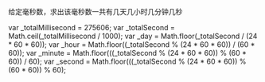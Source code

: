
给定毫秒数，求出该毫秒数一共有几天几小时几分钟几秒

var _totalMillisecond = 275606;
var _totalSecond = Math.ceil(_totalMillisecond / 1000);
var _day = Math.floor(_totalSecond / (24 * 60 * 60));
var _hour = Math.floor((_totalSecond % (24 * 60 * 60)) / (60 * 60));
var _minute = Math.floor(((_totalSecond % (24 * 60 * 60)) % (60 * 60)) / 60);
var _second = Math.floor(((_totalSecond % (24 * 60 * 60)) % (60 * 60)) % 60);
